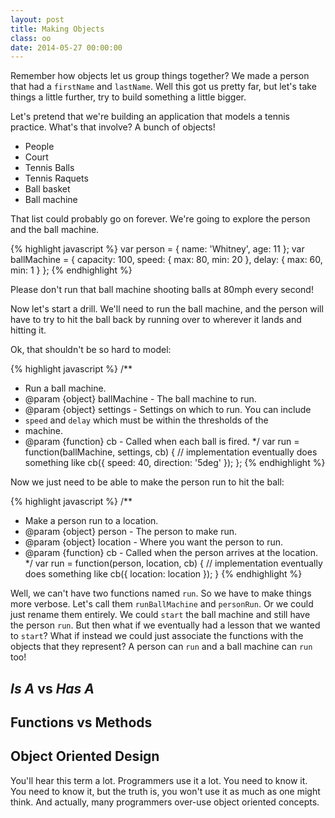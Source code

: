 ```yaml
---
layout: post
title: Making Objects
class: oo
date: 2014-05-27 00:00:00
---
```





Remember how objects let us group things together? We made a person that had
a `firstName` and `lastName`. Well this got us pretty far, but let's take
things a little further, try to build something a little bigger.

Let's pretend that we're building an application that models a tennis practice.
What's that involve? A bunch of objects!

- People
- Court
- Tennis Balls
- Tennis Raquets
- Ball basket
- Ball machine

That list could probably go on forever. We're going to explore the person and
the ball machine.

{% highlight javascript %}
var person = {
  name: 'Whitney',
  age: 11
};
var ballMachine = {
  capacity: 100,
  speed: {
    max: 80,
    min: 20
  },
  delay: {
    max: 60,
    min: 1
  }
};
{% endhighlight %}

Please don't run that ball machine shooting balls at 80mph every second!

Now let's start a drill. We'll need to run the ball machine, and the person
will have to try to hit the ball back by running over to wherever it lands and
hitting it.

Ok, that shouldn't be so hard to model:

{% highlight javascript %}
/**
 * Run a ball machine.
 * @param {object} ballMachine - The ball machine to run.
 * @param {object} settings - Settings on which to run. You can include
 * `speed` and `delay` which must be within the thresholds of the
 * machine.
 * @param {function} cb - Called when each ball is fired.
 */
var run = function(ballMachine, settings, cb) {
  // implementation eventually does something like
  cb({ speed: 40, direction: '5deg' });
};
{% endhighlight %}

Now we just need to be able to make the person run to hit the ball:

{% highlight javascript %}
/**
 * Make a person run to a location.
 * @param {object} person - The person to make run.
 * @param {object} location - Where you want the person to run.
 * @param {function} cb - Called when the person arrives at the location.
 */
var run = function(person, location, cb) {
  // implementation eventually does something like
  cb({ location: location });
}
{% endhighlight %}

Well, we can't have two functions named `run`. So we have to make things more
verbose. Let's call them `runBallMachine` and `personRun`. Or we could just
rename them entirely. We could `start` the ball machine and still have the
person `run`. But then what if we eventually had a lesson that we wanted to
`start`? What if instead we could just associate the functions with the
objects that they represent? A person can `run` and a ball machine can `run`
too!



## _Is A_ vs _Has A_

## Functions vs Methods

## Object Oriented Design

You'll hear this term a lot. Programmers use it a lot. You need to know it.
You need to know it, but the truth is, you won't use it as much as one might
think. And actually, many programmers over-use object oriented concepts.

